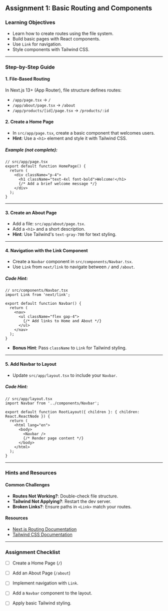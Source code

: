 ## **Assignment 1: Basic Routing and Components**

### Learning Objectives
- Learn how to create routes using the file system.
- Build basic pages with React components.
- Use `Link` for navigation.
- Style components with Tailwind CSS.

---

### **Step-by-Step Guide**

#### **1. File-Based Routing**
In Next.js 13+ (App Router), file structure defines routes:
- `/app/page.tsx` → `/`
- `/app/about/page.tsx` → `/about`
- `/app/products/[id]/page.tsx` → `/products/:id`

#### **2. Create a Home Page**
- In `src/app/page.tsx`, create a basic component that welcomes users.
- **Hint**: Use a `<h1>` element and style it with Tailwind CSS.  

##### Example (not complete):
```tsx
// src/app/page.tsx
export default function HomePage() {
  return (
    <div className="p-4">
      <h1 className="text-4xl font-bold">Welcome!</h1>
      {/* Add a brief welcome message */}
    </div>
  );
}
```

---

#### **3. Create an About Page**
- Add a file: `src/app/about/page.tsx`.
- Add a `<h1>` and a short description.
- **Hint**: Use Tailwind's `text-gray-700` for text styling.

---

#### **4. Navigation with the Link Component**
- Create a `Navbar` component in `src/components/Navbar.tsx`.
- Use `Link` from `next/link` to navigate between `/` and `/about`.

##### Code Hint:
```tsx
// src/components/Navbar.tsx
import Link from 'next/link';

export default function Navbar() {
  return (
    <nav>
      <ul className="flex gap-4">
        {/* Add links to Home and About */}
      </ul>
    </nav>
  );
}
```

- **Bonus Hint**: Pass `className` to `Link` for Tailwind styling.

---

#### **5. Add Navbar to Layout**
- Update `src/app/layout.tsx` to include your `Navbar`.

##### Code Hint:
```tsx
// src/app/layout.tsx
import Navbar from '../components/Navbar';

export default function RootLayout({ children }: { children: React.ReactNode }) {
  return (
    <html lang="en">
      <body>
        <Navbar />
        {/* Render page content */}
      </body>
    </html>
  );
}
```

---

### **Hints and Resources**

#### Common Challenges
- **Routes Not Working?**: Double-check file structure.
- **Tailwind Not Applying?**: Restart the dev server.
- **Broken Links?**: Ensure paths in `<Link>` match your routes.

#### Resources
- [Next.js Routing Documentation](https://nextjs.org/docs/app/building-your-application/routing)
- [Tailwind CSS Documentation](https://tailwindcss.com/docs)

---

### **Assignment Checklist**
- [ ] Create a Home Page (`/`)
- [ ] Add an About Page (`/about`)
- [ ] Implement navigation with `Link`.
- [ ] Add a `Navbar` component to the layout.
- [ ] Apply basic Tailwind styling.

